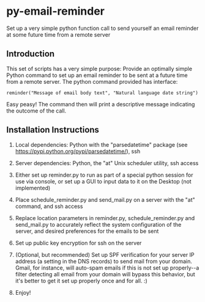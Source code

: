 # py-email-reminder

Set up a very simple python function call to send yourself an email reminder at some future time from a remote server

## Introduction

This set of scripts has a very simple purpose: Provide an optimally simple Python command to set up an email reminder to be sent at a future time from a remote server.  The python command provided has interface:

```
reminder("Message of email body text", "Natural language date string")
```

Easy peasy!  The command then will print a descriptive message indicating the outcome of the call.


## Installation Instructions

1. Local dependencies: Python with the "parsedatetime" package (see https://pypi.python.org/pypi/parsedatetime/), ssh

2. Server dependencies: Python, the "at" Unix scheduler utility, ssh access

3. Either set up reminder.py to run as part of a special python session for use via console, or set up a GUI to input data to it on the Desktop (not implemented)

4. Place schedule_reminder.py and send_mail.py on a server with the "at" command, and ssh access

5. Replace location parameters in reminder.py, schedule_reminder.py and send_mail.py to accurately reflect the system configuration of the server, and desired preferences for the emails to be sent

6. Set up public key encryption for ssh on the server

7. (Optional, but recommended) Set up SPF verification for your server IP address (a setting in the DNS records) to send mail from your domain.  Gmail, for instance, will auto-spam emails if this is not set up properly--a filter detecting all email from your domain will bypass this behavior, but it's better to get it set up properly once and for all. :)

8. Enjoy!
